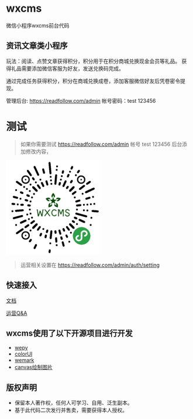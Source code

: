 # wxcms

微信小程序wxcms前台代码


## 资讯文章类小程序

玩法：阅读、点赞文章获得积分，积分用于在积分商城兑换现金会员等礼品。
获得礼品需要添加微信客服为好友，发送兑换码完成。

通过完成任务获得积分，积分在商城兑换成卷，添加客服微信好友后凭卷密令提现。

管理后台: https://readfollow.com/admin
帐号密码：test 123456




# 测试
 > 如果你需要测试 https://readfollow.com/admin   帐号 test 123456 后台添加修改内容， 
 
 ![测试号二维码](/screenshot/wxcmsdemo.jpg)
 
 > 运营相关设置在 https://readfollow.com/admin/auth/setting

## 快速接入
[文档](GUIDE.md)

[运营Q&A](Q&A.md)

## wxcms使用了以下开源项目进行开发

* [wepy](https://github.com/Tencent/wepy)
* [colorUI](https://github.com/weilanwl/ColorUI)
* [wemark](https://github.com/TooBug/wemark)
* [canvas绘制图片](https://github.com/simmzl/wepy_canvas_drawer)
 

## 版权声明

* 保留本人著作权，任何人可学习、自用、泛生副本。
* 基于此代码二次发行并售卖，需要获得本人授权。

